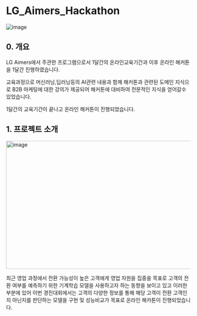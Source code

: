 # LG_Aimers_Hackathon  

![image](https://github.com/BaekJunehong/LG_Aimers_Hackathon/assets/101456289/8f923c8d-a8ac-4028-9c85-01062742610e)

## 0. 개요
LG Aimers에서 주관한 프로그램으로서 1달간의 온라인교육기간과 이후 온라인 해커톤을 1달간 진행하였습니다.  

교육과정으로 머신러닝,딥러닝등의 AI관련 내용과 함께 해커톤과 관련된 도메인 지식으로 B2B 마케팅에 대한 강의가 제공되어 해커톤에 대비하여 전문적인 지식을 얻어갈수 있었습니다.  

1달간의 교육기간이 끝나고 온라인 해커톤이 진행되었습니다.  

## 1. 프로젝트 소개

<img src="https://github.com/BaekJunehong/LG_Aimers_Hackathon/assets/101456289/88ab5cd3-cfc2-478a-8d21-775bc42da753" alt="image" width="700" height="350"> 

최근 영업 과정에서 전환 가능성이 높은 고객에게 영업 자원을 집중을 목표로 고객의 전환 여부를 예측하기 위한 기계학습 모델을 사용하고자 하는 동향을 보이고 있고 이러한 부분에 있어 이번 경진대회에서는 고객의 다양한 정보를 통해 해당 고객이 전환 고객인지 아닌지를 판단하는 모델을 구현 및 성능비교가 목표로 온라인 해카톤이 진행되었습니다. 
